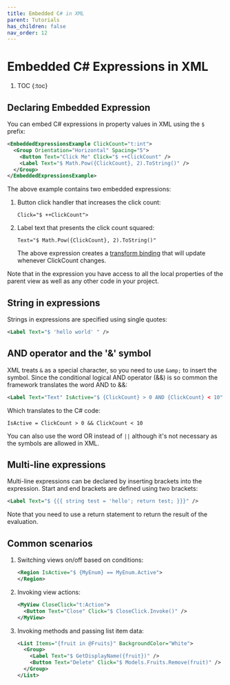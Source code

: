 ```yaml
---
title: Embedded C# in XML
parent: Tutorials
has_children: false
nav_order: 12
---
```

# Embedded C# Expressions in XML

1. TOC
{:toc}

## Declaring Embedded Expression

You can embed C# expressions in property values in XML using the `$` prefix:

```xml
<EmbeddedExpressionsExample ClickCount="t:int">
  <Group Orientation="Horizontal" Spacing="5"> 
    <Button Text="Click Me" Click="$ ++ClickCount" />
    <Label Text="$ Math.Pow({ClickCount}, 2).ToString()" />
  </Group> 
</EmbeddedExpressionsExample>

```

The above example contains two embedded expressions:

1. Button click handler that increases the click count:

   `Click="$ ++ClickCount">` 

2. Label text that presents the click count squared: 

   `Text="$ Math.Pow({ClickCount}, 2).ToString()"`

   The above expression creates a [transform binding](DataBinding#multi-binding--transform-binding) that will update whenever ClickCount changes. 

Note that in the expression you have access to all the local properties of the parent view as well as any other code in your project. 



## String in expressions

Strings in expressions are specified using single quotes:

```xml
<Label Text="$ 'hello world' " /> 
```



## AND operator and the '&' symbol

XML treats `&` as a special character, so you need to use `&amp;` to insert the symbol. Since the conditional logical AND operator (&&) is so common the framework translates the word AND to &&:

```xml
<Label Text="Text" IsActive="$ {ClickCount} > 0 AND {ClickCount} < 10" /> 
```

Which translates to the C# code:  

`IsActive = ClickCount > 0 && ClickCount < 10`

You can also use the word OR instead of `||`  although it's not necessary as the symbols are allowed in XML. 



## Multi-line expressions

Multi-line expressions can be declared by inserting brackets into the expression. Start and end brackets are defined using two brackets:

```xml
<Label Text="$ {{{ string test = 'hello'; return test; }}}" /> 
```

Note that you need to use a return statement to return the result of the evaluation.



## Common scenarios

1. Switching views on/off based on conditions:

   ```xml
   <Region IsActive="$ {MyEnum} == MyEnum.Active"> 
   </Region>
   ```

2. Invoking view actions:

   ```xml
   <MyView CloseClick="t:Action">
     <Button Text="Close" Click="$ CloseClick.Invoke()" />
   </MyView>
   ```

3. Invoking methods and passing list item data:

   ```xml
   <List Items="{fruit in @Fruits}" BackgroundColor="White">
     <Group>
       <Label Text="$ GetDisplayName({fruit})" />
       <Button Text="Delete" Click="$ Models.Fruits.Remove(fruit)" />
     </Group>
   </List>
   ```

   